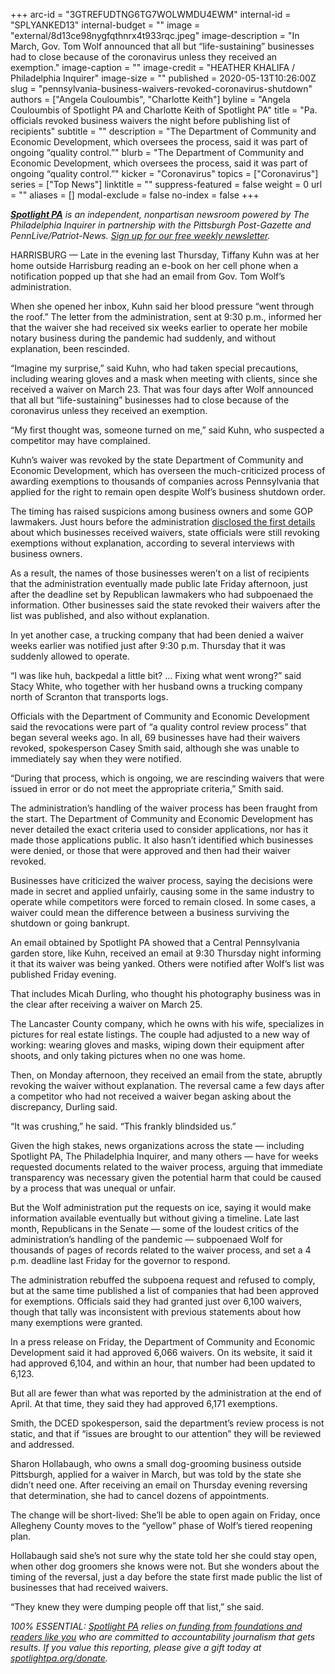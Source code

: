 +++
arc-id = "3GTREFUDTNG6TG7WOLWMDU4EWM"
internal-id = "SPLYANKED13"
internal-budget = ""
image = "external/8d13ce98nygfqthnrx4t933rqc.jpeg"
image-description = "In March, Gov. Tom Wolf announced that all but “life-sustaining” businesses had to close because of the coronavirus unless they received an exemption."
image-caption = ""
image-credit = "HEATHER KHALIFA / Philadelphia Inquirer"
image-size = ""
published = 2020-05-13T10:26:00Z
slug = "pennsylvania-business-waivers-revoked-coronavirus-shutdown"
authors = ["Angela Couloumbis", "Charlotte Keith"]
byline = "Angela Couloumbis of Spotlight PA and Charlotte Keith of Spotlight PA"
title = "Pa. officials revoked business waivers the night before publishing list of recipients"
subtitle = ""
description = "The Department of Community and Economic Development, which oversees the process, said it was part of ongoing “quality control.”"
blurb = "The Department of Community and Economic Development, which oversees the process, said it was part of ongoing “quality control.”"
kicker = "Coronavirus"
topics = ["Coronavirus"]
series = ["Top News"]
linktitle = ""
suppress-featured = false
weight = 0
url = ""
aliases = []
modal-exclude = false
no-index = false
+++

<a href="https://www.spotlightpa.org/"><i><b>Spotlight PA</b></i></a><i> is an independent, nonpartisan newsroom powered by The Philadelphia Inquirer in partnership with the Pittsburgh Post-Gazette and PennLive/Patriot-News. </i><a href="https://www.spotlightpa.org/newsletters"><i>Sign up for our free weekly newsletter</i></a><i>.</i>

HARRISBURG — Late in the evening last Thursday, Tiffany Kuhn was at her home outside Harrisburg reading an e-book on her cell phone when a notification popped up that she had an email from Gov. Tom Wolf’s administration.

When she opened her inbox, Kuhn said her blood pressure “went through the roof.” The letter from the administration, sent at 9:30 p.m., informed her that the waiver she had received six weeks earlier to operate her mobile notary business during the pandemic had suddenly, and without explanation, been rescinded.

“Imagine my surprise,” said Kuhn, who had taken special precautions, including wearing gloves and a mask when meeting with clients, since she received a waiver on March 23. That was four days after Wolf announced that all but “life-sustaining” businesses had to close because of the coronavirus unless they received an exemption.

“My first thought was, someone turned on me,” said Kuhn, who suspected a competitor may have complained.

Kuhn’s waiver was revoked by the state Department of Community and Economic Development, which has overseen the much-criticized process of awarding exemptions to thousands of companies across Pennsylvania that applied for the right to remain open despite Wolf’s business shutdown order.

<script src="https://www.spotlightpa.org/embed.js" async></script><div data-spl-embed-version="1" data-spl-src="https://www.spotlightpa.org/embeds/donate/"></div>

The timing has raised suspicions among business owners and some GOP lawmakers. Just hours before the administration <a href="https://www.spotlightpa.org/news/2020/05/pennsylvania-waivers-businesses-tom-wolf-list-released/" target=_blank>disclosed the first details</a> about which businesses received waivers, state officials were still revoking exemptions without explanation, according to several interviews with business owners.

As a result, the names of those businesses weren’t on a list of recipients that the administration eventually made public late Friday afternoon, just after the deadline set by Republican lawmakers who had subpoenaed the information. Other businesses said the state revoked their waivers after the list was published, and also without explanation.

In yet another case, a trucking company that had been denied a waiver weeks earlier was notified just after 9:30 p.m. Thursday that it was suddenly allowed to operate.

“I was like huh, backpedal a little bit? … Fixing what went wrong?” said Stacy White, who together with her husband owns a trucking company north of Scranton that transports logs.

Officials with the Department of Community and Economic Development said the revocations were part of “a quality control review process” that began several weeks ago. In all, 69 businesses have had their waivers revoked, spokesperson Casey Smith said, although she was unable to immediately say when they were notified.

“During that process, which is ongoing, we are rescinding waivers that were issued in error or do not meet the appropriate criteria,” Smith said.

The administration’s handling of the waiver process has been fraught from the start. The Department of Community and Economic Development has never detailed the exact criteria used to consider applications, nor has it made those applications public. It also hasn’t identified which businesses were denied, or those that were approved and then had their waiver revoked.

Businesses have criticized the waiver process, saying the decisions were made in secret and applied unfairly, causing some in the same industry to operate while competitors were forced to remain closed. In some cases, a waiver could mean the difference between a business surviving the shutdown or going bankrupt.

An email obtained by Spotlight PA showed that a Central Pennsylvania garden store, like Kuhn, received an email at 9:30 Thursday night informing it that its waiver was being yanked. Others were notified after Wolf’s list was published Friday evening.

That includes Micah Durling, who thought his photography business was in the clear after receiving a waiver on March 25.

The Lancaster County company, which he owns with his wife, specializes in pictures for real estate listings. The couple had adjusted to a new way of working: wearing gloves and masks, wiping down their equipment after shoots, and only taking pictures when no one was home.

<script src="https://www.spotlightpa.org/embed.js" async></script><div data-spl-embed-version="1" data-spl-src="https://www.spotlightpa.org/embeds/newsletter/"></div>

Then, on Monday afternoon, they received an email from the state, abruptly revoking the waiver without explanation. The reversal came a few days after a competitor who had not received a waiver began asking about the discrepancy, Durling said.

“It was crushing,” he said. “This frankly blindsided us.”

Given the high stakes, news organizations across the state — including Spotlight PA, The Philadelphia Inquirer, and many others — have for weeks requested documents related to the waiver process, arguing that immediate transparency was necessary given the potential harm that could be caused by a process that was unequal or unfair.

But the Wolf administration put the requests on ice, saying it would make information available eventually but without giving a timeline. Late last month, Republicans in the Senate — some of the loudest critics of the administration’s handling of the pandemic — subpoenaed Wolf for thousands of pages of records related to the waiver process, and set a 4 p.m. deadline last Friday for the governor to respond.

The administration rebuffed the subpoena request and refused to comply, but at the same time published a list of companies that had been approved for exemptions. Officials said they had granted just over 6,100 waivers, though that tally was inconsistent with previous statements about how many exemptions were granted.

In a press release on Friday, the Department of Community and Economic Development said it had approved 6,066 waivers. On its website, it said it had approved 6,104, and within an hour, that number had been updated to 6,123.

But all are fewer than what was reported by the administration at the end of April. At that time, they said they had approved 6,171 exemptions.

Smith, the DCED spokesperson, said the department’s review process is not static, and that if “issues are brought to our attention” they will be reviewed and addressed.

Sharon Hollabaugh, who owns a small dog-grooming business outside Pittsburgh, applied for a waiver in March, but was told by the state she didn’t need one. After receiving an email on Thursday evening reversing that determination, she had to cancel dozens of appointments.

The change will be short-lived: She’ll be able to open again on Friday, once Allegheny County moves to the “yellow” phase of Wolf’s tiered reopening plan.

Hollabaugh said she’s not sure why the state told her she could stay open, when other dog groomers she knows were not. But she wonders about the timing of the reversal, just a day before the state first made public the list of businesses that had received waivers.

“They knew they were dumping people off that list,” she said.

<i>100% ESSENTIAL: </i><a href="https://www.spotlightpa.org/"><i>Spotlight PA</i></a><i> relies on</i><a href="https://www.spotlightpa.org/support"><i> funding from foundations and readers like you</i></a><i> who are committed to accountability journalism that gets results. If you value this reporting, please give a gift today at </i><a href="https://www.spotlightpa.org/donate"><i>spotlightpa.org/donate</i></a><i>.</i>

<script src="https://www.spotlightpa.org/embed.js" async></script><div data-spl-embed-version="1" data-spl-src="https://www.spotlightpa.org/embeds/tips/?tip_text=%3Cb%3EDo%20you%20have%20information%20about%20a%20business%20waiver%20that%20was%20issued%20and%20then%20revoked%3F%3C%2Fb%3E%20We%20want%20to%20hear%20from%20you."></div> 
